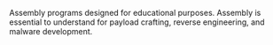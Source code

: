 Assembly programs designed for educational purposes. Assembly is essential to understand for payload crafting, reverse engineering, and malware development.
